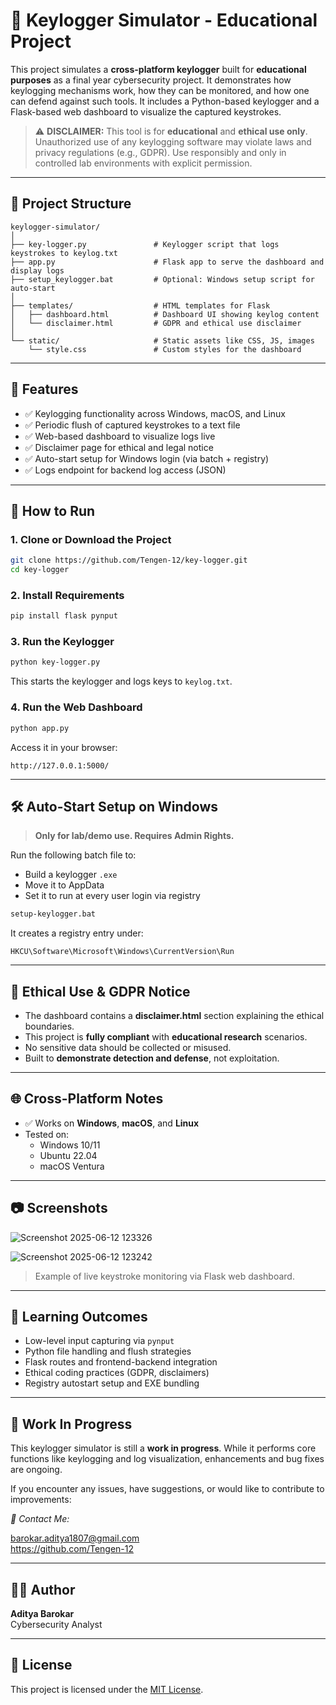 # 🔐 Keylogger Simulator - Educational Project

This project simulates a **cross-platform keylogger** built for **educational purposes** as a final year cybersecurity project. It demonstrates how keylogging mechanisms work, how they can be monitored, and how one can defend against such tools. It includes a Python-based keylogger and a Flask-based web dashboard to visualize the captured keystrokes.

> ⚠️ **DISCLAIMER:** This tool is for **educational** and **ethical use only**. Unauthorized use of any keylogging software may violate laws and privacy regulations (e.g., GDPR). Use responsibly and only in controlled lab environments with explicit permission.

---

## 📂 Project Structure

```plaintext
keylogger-simulator/    
│    
├── key-logger.py               # Keylogger script that logs keystrokes to keylog.txt    
├── app.py                      # Flask app to serve the dashboard and display logs    
├── setup_keylogger.bat         # Optional: Windows setup script for auto-start    
│    
├── templates/                  # HTML templates for Flask    
│   ├── dashboard.html          # Dashboard UI showing keylog content    
│   └── disclaimer.html         # GDPR and ethical use disclaimer    
│    
└── static/                     # Static assets like CSS, JS, images    
    └── style.css               # Custom styles for the dashboard    
```

---

## 🧠 Features

- ✅ Keylogging functionality across Windows, macOS, and Linux
- ✅ Periodic flush of captured keystrokes to a text file
- ✅ Web-based dashboard to visualize logs live
- ✅ Disclaimer page for ethical and legal notice
- ✅ Auto-start setup for Windows login (via batch + registry)
- ✅ Logs endpoint for backend log access (JSON)

---

## 🚀 How to Run

### 1. Clone or Download the Project

```bash
git clone https://github.com/Tengen-12/key-logger.git
cd key-logger
```

### 2. Install Requirements

```bash
pip install flask pynput
```

### 3. Run the Keylogger

```bash
python key-logger.py
```

This starts the keylogger and logs keys to `keylog.txt`.

### 4. Run the Web Dashboard

```bash
python app.py
```

Access it in your browser:

```
http://127.0.0.1:5000/
```

---

## 🛠️ Auto-Start Setup on Windows

> **Only for lab/demo use. Requires Admin Rights.**

Run the following batch file to:

- Build a keylogger `.exe`
- Move it to AppData
- Set it to run at every user login via registry

```bash
setup-keylogger.bat
```

It creates a registry entry under:

```
HKCU\Software\Microsoft\Windows\CurrentVersion\Run
```

---

## 📜 Ethical Use & GDPR Notice

- The dashboard contains a **disclaimer.html** section explaining the ethical boundaries.
- This project is **fully compliant** with **educational research** scenarios.
- No sensitive data should be collected or misused.
- Built to **demonstrate detection and defense**, not exploitation.

---

## 🌐 Cross-Platform Notes

- ✅ Works on **Windows**, **macOS**, and **Linux**
- Tested on:
  - Windows 10/11
  - Ubuntu 22.04
  - macOS Ventura

---

## 📷 Screenshots

![Screenshot 2025-06-12 123326](https://github.com/user-attachments/assets/13e0c78d-37e2-4d01-a871-cc7a94a44fff)

![Screenshot 2025-06-12 123242](https://github.com/user-attachments/assets/1341d973-baaf-46cf-8554-5c31fb43b10a)

> Example of live keystroke monitoring via Flask web dashboard.

---

## 🧠 Learning Outcomes

- Low-level input capturing via `pynput`
- Python file handling and flush strategies
- Flask routes and frontend-backend integration
- Ethical coding practices (GDPR, disclaimers)
- Registry autostart setup and EXE bundling

---

## 🚧 Work In Progress
This keylogger simulator is still a **work in progress**. While it performs core functions like keylogging and log visualization, enhancements and bug fixes are ongoing.

If you encounter any issues, have suggestions, or would like to contribute to improvements:

*📧 Contact Me:*

barokar.aditya1807@gmail.com    
https://github.com/Tengen-12

---

## 👨‍🎓 Author

**Aditya Barokar**  
Cybersecurity Analyst 

---

## 📄 License

This project is licensed under the [MIT License](LICENSE).
